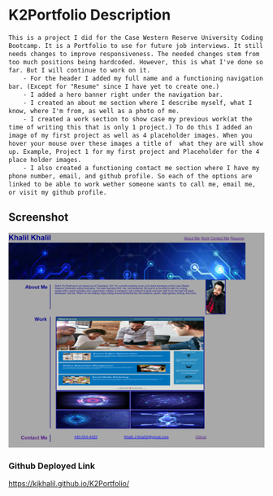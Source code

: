 # K2Portfolio Description

    This is a project I did for the Case Western Reserve University Coding Bootcamp. It is a Portfolio to use for future job interviews. It still needs changes to improve responsiveness. The needed changes stem from too much positions being hardcoded. However, this is what I've done so far. But I will continue to work on it.
        - For the header I added my full name and a functioning navigation bar. (Except for "Resume" since I have yet to create one.)
        - I added a hero banner right under the navigation bar.
        - I created an about me section where I describe myself, what I know, where I'm from, as well as a photo of me.
        - I created a work section to show case my previous work(at the time of writing this that is only 1 project.) To do this I added an image of my first project as well as 4 placeholder images. When you hover your mouse over these images a title of  what they are will show up. Example, Project 1 for my first project and Placeholder for the 4 place holder images.
        - I also created a functioning contact me section where I have my phone number, email, and github profile. So each of the options are linked to be able to work wether someone wants to call me, email me, or visit my github profile.

## Screenshot

![This is an image of how the webpage looks as it is now.](./assets/images/Screenshot.png)

### Github Deployed Link

https://kjkhalil.github.io/K2Portfolio/

